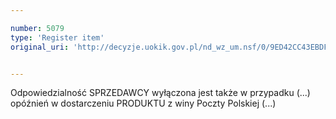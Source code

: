 ```yaml
---

number: 5079
type: 'Register item'
original_uri: 'http://decyzje.uokik.gov.pl/nd_wz_um.nsf/0/9ED42CC43EBDF445C1257BBA0039D6C8?OpenDocument'


---
```


Odpowiedzialność SPRZEDAWCY wyłączona jest także w przypadku (...) opóźnień w dostarczeniu PRODUKTU z winy Poczty Polskiej (...)

